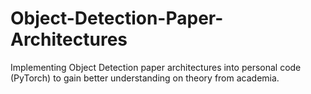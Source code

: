 # Object-Detection-Paper-Architectures
Implementing Object Detection paper architectures into personal code (PyTorch) to gain better understanding on theory from academia.
